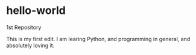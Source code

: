 # hello-world
1st Repository

This is my first edit. I am learing Python, and programming in general, and absolutely loving it.

